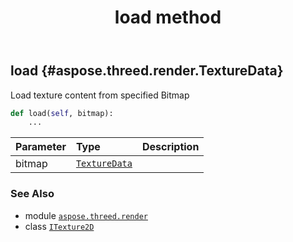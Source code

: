 ﻿---
title: load method
second_title: Aspose.3D for Python via .NET API References
description: 
type: docs
weight: 20
url: /aspose.threed.render/itexture2d/load/
is_root: false
---

## load {#aspose.threed.render.TextureData}

Load texture content from specified Bitmap



```python
def load(self, bitmap):
    ...
```


| Parameter | Type | Description |
| :- | :- | :- |
| bitmap | [`TextureData`](/3d/python-net/aspose.threed.render/texturedata) |  |



### See Also
* module [`aspose.threed.render`](../../)
* class [`ITexture2D`](/3d/python-net/aspose.threed.render/itexture2d)
